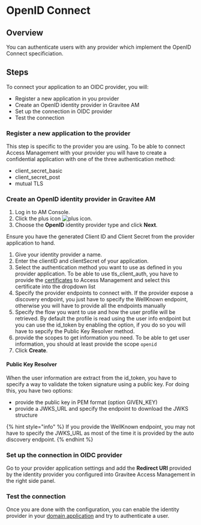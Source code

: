 # OpenID Connect

## Overview

You can authenticate users with any provider which implement the OpenID Connect specificiation.&#x20;

## Steps

To connect your application to an OIDC provider, you will:

* Register a new application in you provider
* Create an OpenID identity provider in Gravitee AM
* Set up the connection in OIDC provider
* Test the connection

### Register a new application to the provider

This step is specific to the provider you are using. To be able to connect Access Management with your provider you will have to create a confidential application with one of the three authentication method:

* client\_secret\_basic
* client\_secret\_post
* mutual TLS

### Create an OpenID identity provider in Gravitee AM

1. Log in to AM Console.
2. Click the plus icon ![plus icon](https://documentation.gravitee.io/\~gitbook/image?url=https%3A%2F%2Fdocs.gravitee.io%2Fimages%2Ficons%2Fplus-icon.png\&width=300\&dpr=4\&quality=100\&sign=d153b85e\&sv=1).
3. Choose the **OpenID** identity provider type and click **Next**.

Ensure you have the generated Client ID and Client Secret from the provider application to hand.

1. Give your identity provider a name.
2. Enter the clientID and clientSecret of your application.
3. Select the authentication method you want to use as defined in you provider application. To be able to use tls\_client\_auth, you have to provide the [certificates](../../certificates.md#certificate-for-mutual-tls-authentication) to Access Management and select this certificate into the dropdown list&#x20;
4. Specify the provider endpoints to connect with. If the provider expose a discovery endpoint, you just have to specify the WellKnown endpoint, otherwise you will have to provide all the endpoints manually
5. Specify the flow you want to use and how the user profile will be retrieved. By default the profile is read using the user info endpoint but you can use the id\_token by enabling the option, if you do so you will have to sepcify the Public Key Resolver method. &#x20;
6. provide the scopes to get information you need. To be able to get user information, you should at least provide the scope `openid`&#x20;
7. Click **Create**.

#### Public Key Resolver

When the user information are extract from the id\_token, you have to specify a way to validate the token signature using a public key. For doing this, you have two options:

* provide the public key in PEM format (option GIVEN\_KEY)
* provide a JWKS\_URL and specify the endpoint to download the JWKS structure

{% hint style="info" %}
If you provide the WellKnown endpoint, you may not have to specify the JWKS\_URL as most of the time it is provided by the auto discovery endpoint.
{% endhint %}

### Set up the connection in OIDC provider

Go to your provider application settings and add the **Redirect URI** provided by the identity provider you configured into Gravitee Access Management in the right side panel.

### Test the connection

Once you are done with the configuration, you can enable the identity provider in your [domain application](../../applications.md#application-identity-providers) and try to authenticate a user.
